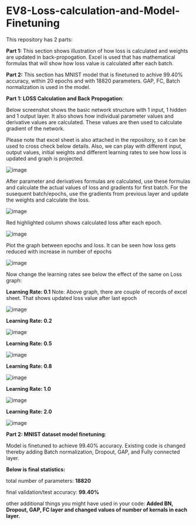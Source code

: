 # EV8-Loss-calculation-and-Model-Finetuning

This repository has 2 parts:

**Part 1:** This section shows illustration of how loss is calculated and weights are updated in back-propogation. Excel is used that has mathematical formulas that will show how loss value is calculated after each batch. 

**Part 2:** This section has MNIST model that is finetuned to achive 99.40% accuracy, within 20 epochs and with 18820 parameters. GAP, FC, Batch normalization is used in the model. 

**Part 1: LOSS Calculation and Back Propogation**:

Below screenshot shows the basic network structure with 1 input, 1 hidden and 1 output layer. It also shows how individual parameter values and derivative values are calculated. These values are then used to calculate gradient of the network.

Please note that excel sheet is also attached in the repository, so it can be used to cross check below details. Also, we can play with different input, output values, initial weights and different learning rates to see how loss is updated and graph is projected.

![image](https://user-images.githubusercontent.com/93775361/212448379-7a9e2891-21d9-428a-be8e-9d184515b8b7.png)


After parameter and derivatives formulas are calculated, use these formulas and calculate the actual values of loss and gradients for first batch. For the susequent batch/epochs, use the gradients from previous layer and update the weights and calculate the loss. 

![image](https://user-images.githubusercontent.com/93775361/212448303-c557fe8f-6d1d-4a96-8ac8-01f7ff3ecdbd.png)


Red highlighted column shows calculated loss after each epoch.

![image](https://user-images.githubusercontent.com/93775361/212448324-44e528d0-3613-428b-94c2-60afa9b07815.png)


Plot the graph between epochs and loss. It can be seen how loss gets reduced with increase in number of epochs

![image](https://user-images.githubusercontent.com/93775361/212448206-e5fb58b1-a459-4e1c-a3d5-b3479ff19e64.png)



Now change the learning rates see below the effect of the same on Loss graph:

**Learning Rate: 0.1**
Note: Above graph, there are couple of records of excel sheet. That shows updated loss value after last epoch

![image](https://user-images.githubusercontent.com/93775361/212443604-4fb38af6-7db0-4247-8c0f-918f8445a5ee.png)


**Learning Rate: 0.2**

![image](https://user-images.githubusercontent.com/93775361/212443648-a231a6ef-f179-49de-a63f-1c4505d0fa60.png)


**Learning Rate: 0.5**

![image](https://user-images.githubusercontent.com/93775361/212443732-63af1b41-1233-48b3-8e26-b33e90db79df.png)


**Learning Rate: 0.8**

![image](https://user-images.githubusercontent.com/93775361/212443761-2397e226-6773-4676-bbf2-a9e0de679feb.png)


**Learning Rate: 1.0**

![image](https://user-images.githubusercontent.com/93775361/212443797-13057ac8-71cb-4adf-81fd-96031e329955.png)


**Learning Rate: 2.0**

![image](https://user-images.githubusercontent.com/93775361/212443819-675fc9a4-00fc-4c0f-b0de-59c96cf5b105.png)



**Part 2: MNIST dataset model finetuning**:

Model is finetuned to achieve 99.40% accuracy. 
Existing code is changed thereby adding Batch normalization, Dropout, GAP, and Fully connected layer.

**Below is final statistics:**

total number of parameters: **18820**

final validation/test accuracy: **99.40%**

other additional things you might have used in your code: **Added BN, Dropout, GAP, FC layer and changed values of number of kernals in each layer.**
